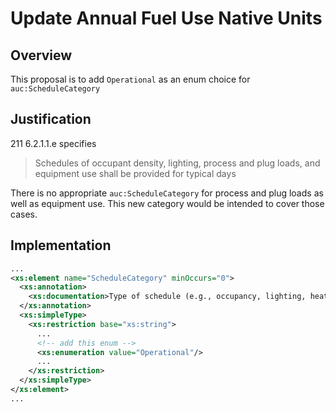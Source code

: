 # Update Annual Fuel Use Native Units

## Overview

This proposal is to add `Operational` as an enum choice for `auc:ScheduleCategory`

## Justification

211 6.2.1.1.e specifies
> Schedules of occupant density, lighting, process and plug loads, and equipment use shall be provided for typical days

There is no appropriate `auc:ScheduleCategory` for process and plug loads as well as equipment use. This new category would be intended to cover those cases.

## Implementation

```xml
...
<xs:element name="ScheduleCategory" minOccurs="0">
  <xs:annotation>
    <xs:documentation>Type of schedule (e.g., occupancy, lighting, heating, etc.) that will be specified.</xs:documentation>
  </xs:annotation>
  <xs:simpleType>
    <xs:restriction base="xs:string">
      ...
      <!-- add this enum -->
      <xs:enumeration value="Operational"/>
      ...
    </xs:restriction>
  </xs:simpleType>
</xs:element>
...
```
